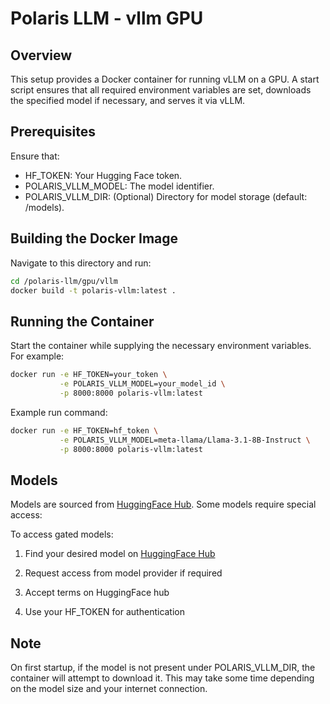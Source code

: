 # Polaris LLM - vllm GPU

## Overview

This setup provides a Docker container for running vLLM on a GPU. A start script ensures that all required environment variables are set, downloads the specified model if necessary, and serves it via vLLM.

## Prerequisites

Ensure that:

- HF_TOKEN: Your Hugging Face token.
- POLARIS_VLLM_MODEL: The model identifier.
- POLARIS_VLLM_DIR: (Optional) Directory for model storage (default: /models).

## Building the Docker Image

Navigate to this directory and run:

```bash
cd /polaris-llm/gpu/vllm
docker build -t polaris-vllm:latest .
```

## Running the Container

Start the container while supplying the necessary environment variables. For example:

```bash
docker run -e HF_TOKEN=your_token \
           -e POLARIS_VLLM_MODEL=your_model_id \
           -p 8000:8000 polaris-vllm:latest
```

Example run command:

```bash
docker run -e HF_TOKEN=hf_token \
           -e POLARIS_VLLM_MODEL=meta-llama/Llama-3.1-8B-Instruct \
           -p 8000:8000 polaris-vllm:latest
```



## Models
Models are sourced from [HuggingFace Hub](https://huggingface.co/models). Some models require special access:


To access gated models:

1. Find your desired model on [HuggingFace Hub](https://huggingface.co/models)

2. Request access from model provider if required

3. Accept terms on HuggingFace hub

4. Use your HF_TOKEN for authentication

## Note
On first startup, if the model is not present under POLARIS_VLLM_DIR, the container will attempt to download it. This may take some time depending on the model size and your internet connection.

